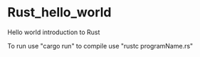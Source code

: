 # Rust_hello_world
Hello world introduction to Rust

To run use "cargo run"
to compile use "rustc programName.rs"
